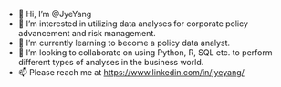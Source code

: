 - 👋 Hi, I’m @JyeYang
- 👀 I’m interested in utilizing data analyses for corporate policy advancement and risk management.
- 🌱 I’m currently learning to become a policy data analyst.
- 💞️ I’m looking to collaborate on using Python, R, SQL etc. to perform different types of analyses in the business world.
- 📫 Please reach me at https://www.linkedin.com/in/jyeyang/

<!---
JyeYang/JyeYang is a ✨ special ✨ repository because its `README.md` (this file) appears on your GitHub profile.
You can click the Preview link to take a look at your changes.
--->
